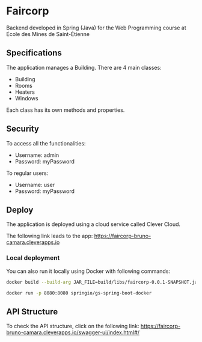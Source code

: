 # Faircorp
Backend developed in Spring (Java) for the Web Programming course at École des Mines de Saint-Étienne

## Specifications
The application manages a Building. There are 4 main classes:
- Building
- Rooms
- Heaters
- Windows

Each class has its own methods and properties.

## Security
To access all the functionalities:
- Username: admin
- Password: myPassword

To regular users:
- Username: user
- Password: myPassword

## Deploy
The application is deployed using a cloud service called Clever Cloud.

The following link leads to the app: https://faircorp-bruno-camara.cleverapps.io

### Local deployment
You can also run it locally using Docker with following commands:
```bash
docker build --build-arg JAR_FILE=build/libs/faircorp-0.0.1-SNAPSHOT.jar -t springio/gs-spring-boot-docker .

docker run -p 8080:8080 springio/gs-spring-boot-docker
```

## API Structure
To check the API structure, click on the following link:
https://faircorp-bruno-camara.cleverapps.io/swagger-ui/index.html#/
